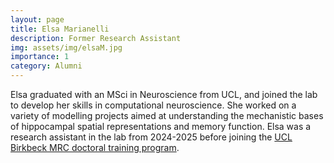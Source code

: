 ```yaml
---
layout: page
title: Elsa Marianelli
description: Former Research Assistant
img: assets/img/elsaM.jpg
importance: 1
category: Alumni
---
```


Elsa graduated with an MSci in Neuroscience from UCL, and joined the lab to develop her skills in computational neuroscience. She worked on a variety of modelling projects aimed at understanding the mechanistic bases of hippocampal spatial representations and memory function. Elsa was a research assistant in the lab from 2024-2025 before joining the [UCL Birkbeck MRC doctoral training program](https://www.uclbbk-mrcdtp.ac.uk/).
